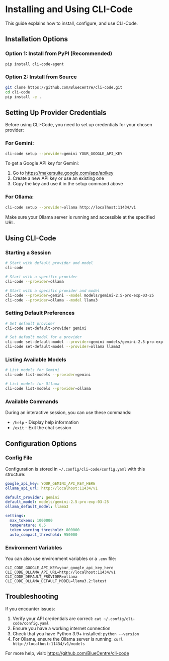 # Installing and Using CLI-Code

This guide explains how to install, configure, and use CLI-Code.

## Installation Options

### Option 1: Install from PyPI (Recommended)

```bash
pip install cli-code-agent
```

### Option 2: Install from Source

```bash
git clone https://github.com/BlueCentre/cli-code.git
cd cli-code
pip install -e .
```

## Setting Up Provider Credentials

Before using CLI-Code, you need to set up credentials for your chosen provider:

### For Gemini:

```bash
cli-code setup --provider=gemini YOUR_GOOGLE_API_KEY
```

To get a Google API key for Gemini:
1. Go to https://makersuite.google.com/app/apikey
2. Create a new API key or use an existing one
3. Copy the key and use it in the setup command above

### For Ollama:

```bash
cli-code setup --provider=ollama http://localhost:11434/v1
```

Make sure your Ollama server is running and accessible at the specified URL.

## Using CLI-Code

### Starting a Session

```bash
# Start with default provider and model
cli-code

# Start with a specific provider
cli-code --provider=ollama

# Start with a specific provider and model
cli-code --provider=gemini --model models/gemini-2.5-pro-exp-03-25
cli-code --provider=ollama --model llama3
```

### Setting Default Preferences

```bash
# Set default provider
cli-code set-default-provider gemini

# Set default model for a provider
cli-code set-default-model --provider=gemini models/gemini-2.5-pro-exp-03-25
cli-code set-default-model --provider=ollama llama3
```

### Listing Available Models

```bash
# List models for Gemini
cli-code list-models --provider=gemini

# List models for Ollama
cli-code list-models --provider=ollama
```

### Available Commands

During an interactive session, you can use these commands:

- `/help` - Display help information
- `/exit` - Exit the chat session

## Configuration Options

### Config File

Configuration is stored in `~/.config/cli-code/config.yaml` with this structure:

```yaml
google_api_key: YOUR_GEMINI_API_KEY_HERE
ollama_api_url: http://localhost:11434/v1

default_provider: gemini
default_model: models/gemini-2.5-pro-exp-03-25
ollama_default_model: llama3

settings:
  max_tokens: 1000000
  temperature: 0.5
  token_warning_threshold: 800000
  auto_compact_threshold: 950000
```

### Environment Variables

You can also use environment variables or a `.env` file:

```
CLI_CODE_GOOGLE_API_KEY=your_google_api_key_here
CLI_CODE_OLLAMA_API_URL=http://localhost:11434/v1
CLI_CODE_DEFAULT_PROVIDER=ollama
CLI_CODE_OLLAMA_DEFAULT_MODEL=llama3.2:latest
```

## Troubleshooting

If you encounter issues:

1. Verify your API credentials are correct: `cat ~/.config/cli-code/config.yaml`
2. Ensure you have a working internet connection
3. Check that you have Python 3.9+ installed: `python --version`
4. For Ollama, ensure the Ollama server is running: `curl http://localhost:11434/v1/models`

For more help, visit: https://github.com/BlueCentre/cli-code
